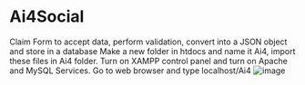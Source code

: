 # Ai4Social
Claim Form to accept data, perform validation, convert into a JSON object and store in a database
Make a new folder in htdocs and name it Ai4, import these files in Ai4 folder.
Turn on XAMPP control panel and turn on Apache and MySQL Services.
Go to web browser and type localhost/Ai4
![image](https://github.com/rohankant/Ai4Social/assets/85503948/f6a8f020-e3c6-400b-98ef-9615c7c4619b)
